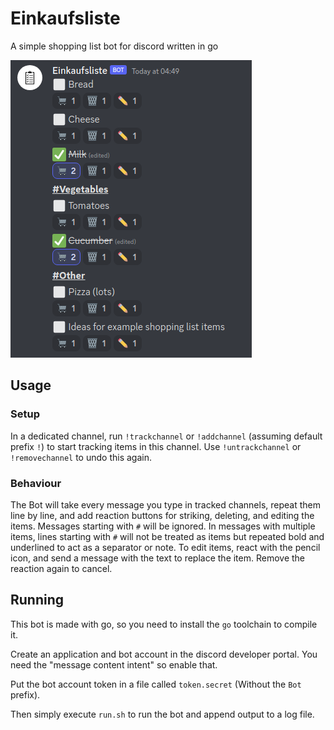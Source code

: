 # Einkaufsliste
A simple shopping list bot for discord written in go

![Screenshot](./screenshot.png)

## Usage
### Setup
In a dedicated channel, run `!trackchannel` or `!addchannel` (assuming default prefix `!`) to start tracking items in this channel.
Use `!untrackchannel` or `!removechannel` to undo this again.

### Behaviour
The Bot will take every message you type in tracked channels, repeat them line by line, and add reaction buttons for striking, deleting, and editing the items.
Messages starting with `#` will be ignored. In messages with multiple items, lines starting with `#` will not be treated as items but repeated bold and underlined to act as a separator or note.
To edit items, react with the pencil icon, and send a message with the text to replace the item. Remove the reaction again to cancel.

## Running
This bot is made with go, so you need to install the `go` toolchain to compile it.

Create an application and bot account in the discord developer portal.
You need the "message content intent" so enable that.

Put the bot account token in a file called `token.secret` (Without the `Bot ` prefix).

Then simply execute `run.sh` to run the bot and append output to a log file.
